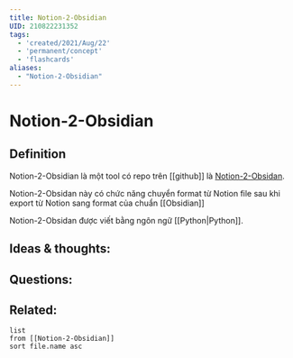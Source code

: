 ```yaml
---
title: Notion-2-Obsidian
UID: 210822231352
tags:
  - 'created/2021/Aug/22'
  - 'permanent/concept'
  - 'flashcards'
aliases: 
  - "Notion-2-Obsidian"
---
```

# Notion-2-Obsidian

## Definition
Notion-2-Obsidian là một tool có repo trên [[github]] là [Notion-2-Obsidan](https://github.com/visualcurrent/Notion-2-Obsidan). 

Notion-2-Obsidan này có chức năng chuyển format từ Notion file sau khi export từ Notion sang format của chuẩn [[Obsidian]]

Notion-2-Obsidan được viết bằng ngôn ngữ [[Python|Python]].


## Ideas & thoughts:


## Questions:


## Related:
```dataview
list
from [[Notion-2-Obsidian]]
sort file.name asc
```
